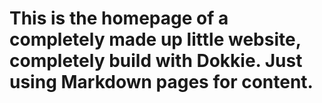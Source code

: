 # This is the homepage of a completely made up little website, completely build with Dokkie. Just using Markdown pages for content.